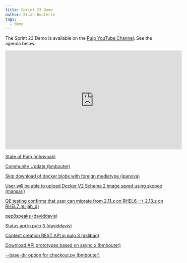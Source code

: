 ```yaml
---
title: Sprint 23 Demo
author: Brian Bouterse
tags:
  - demo
---
```

The Sprint 23 Demo is available on the [Pulp YouTube Channel](https://www.youtube.com/PulpProject). See the agenda below.

<iframe width="560" height="315" src="https://www.youtube.com/embed/RtLwGFDv8LQ" frameborder="0" allowfullscreen></iframe>

[State of Pulp (mhrivnak)](http://www.youtube.com/watch?v=RtLwGFDv8LQ&t=0m29s)

[Community Update (bmbouter)](http://www.youtube.com/watch?v=RtLwGFDv8LQ&t=3m35s)

[Skip download of docker blobs with foreign mediatype (ipanova)](http://www.youtube.com/watch?v=RtLwGFDv8LQ&t=6m00s)

[User will be able to upload Docker V2 Schema 2 image saved using skopeo (mansari)](http://www.youtube.com/watch?v=RtLwGFDv8LQ&t=9m03s)

[QE testing confirms that user can migrate from 2.11.z on RHEL6 --> 2.13.z on RHEL7 (elijah_d)](http://www.youtube.com/watch?v=RtLwGFDv8LQ&t=12m37s)

[pep8speaks (daviddavis)](http://www.youtube.com/watch?v=RtLwGFDv8LQ&t=18m11s)

[Status api in pulp 3 (daviddavis)](http://www.youtube.com/watch?v=RtLwGFDv8LQ&t=19m30s)

[Content creation REST API in pulp 3 (dkliban)](http://www.youtube.com/watch?v=RtLwGFDv8LQ&t=21m13s)

[Download API prototypes based on asyncio (bmbouter)](http://www.youtube.com/watch?v=RtLwGFDv8LQ&t=25m15s)

[--base-dir option for checkout.py (bmbouter)](http://www.youtube.com/watch?v=RtLwGFDv8LQ&t=28m58s)